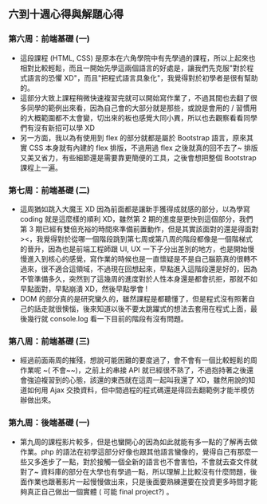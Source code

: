 ﻿## 六到十週心得與解題心得
### 第六周：前端基礎 (一)
  *  這段課程 (HTML, CSS) 是原本在六角學院中有先學過的課程，所以上起來也相對比較輕鬆，而且一開始先學這兩個語言的好處是，讓我們先克服"對於程式語言的恐懼 XD"，而且"把程式語言具象化"，我覺得對於初學者是很有幫助的。
  *  這部分大致上課程稍微快速複習完就可以開始寫作業了，不過其間也去翻了很多同學的範例出來看，因為自己會的大部分就是那些，或說是會用的 / 習慣用的大概範圍都不太會變，切出來的板也感覺大同小異，所以也去觀察看看同學們有沒有新招可以學 XD
  *  另一方面，我以為有使用到 flex 的部分就都是屬於 Bootstrap 語言，原來其實 CSS 本身就有內建的 flex 排版，不過用過 flex 之後就真的回不去了~ 排版又美又省力，有些細節還是需要靠更簡便的工具，之後會想把整個 Bootstrap 課程上一遍。

### 第七周：前端基礎 (二)
   *  這周猶如跳入大魔王 XD 因為前面都是讓新手獲得成就感的部分，以為學寫 coding 就是這麼樣的順利 XD，雖然第 2 期的進度是更快到這個部分，我們第 3 期已經有雙倍充裕的時間來準備前置動作，但是其實該面對的還是得面對 ><，我覺得對於從哪一個階段跳到第七周或第八周的階段都像是一個階梯式的晉升，因為也是前端工程師跟 UI, UX 一下子分出差別的地方，也是開始慢慢進入到核心的感覺，寫作業的時候也是一直懷疑是不是自己腦筋真的很轉不過來，很不適合這領域，不過現在回想起來，早點進入這階段還是好的，因為不管準備多久，突然到了這幾周的進度對於人性本身還是都會抗拒，那就不如早點面對，早點崩潰 XD，然後早點學會 !
   *  DOM 的部分真的是研究蠻久的，雖然課程是都聽懂了，但是程式沒有照著自己的話走就很懊惱，後來知道以後不要太跳躍式的想法去套用在程式上面，最後幾行就 console.log 看一下目前的階段有沒有問題。

### 第八周：前端基礎 (三)
   *  經過前面兩周的摧殘，想說可能困難的要度過了，會不會有一個比較輕鬆的周作業呢 ~( 不會~~)，之前上的串接 API 就已經很不熟了，不過抱持著之後還會強迫複習到的心態，該還的東西就在這周一起叫我還了 XD，雖然用說的知道如何用 Ajax 交換資料，但中間過程的程式碼還是得回去翻範例才能半模仿辦做出來。

### 第九周：後端基礎 (一)
   *  第九周的課程影片較多，但是也蠻開心的因為如此就能有多一點的了解再去做作業。php 的語法在初學這部分好像也跟其他語言蠻像的，覺得自己有那麼一些又多進步了一點，對於接觸一個全新的語言也不會害怕，不會就去查文件就對了~ 資料庫的部分在大學也有學過一點，所以理解上比較沒有什麼問題，後面作業也跟著影片一起慢慢做出來，只是後面要熟練還要在投資更多時間才能夠真正自己做出一個實體 ( 可能 final project?) 。

